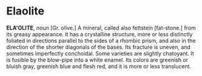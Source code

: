 # Elaolite

**ELA'OLITE**, _noun_ \[Gr. olive.\] A mineral, called also fettstein \[fat-stone.\] from its greasy appearance. It has a crystalline structure, more or less distinctly foliated in directions parallel to the sides of a rhombic prism, and also in the direction of the shorter diagonals of the bases. Its fracture is uneven, and sometimes imperfectly conchoidal. Some varieties are slightly chatoyant. It is fusible by the blow-pipe into a white enamel. Its colors are greenish or bluish gray, greenish blue and flesh red, and it is more or less translucent.